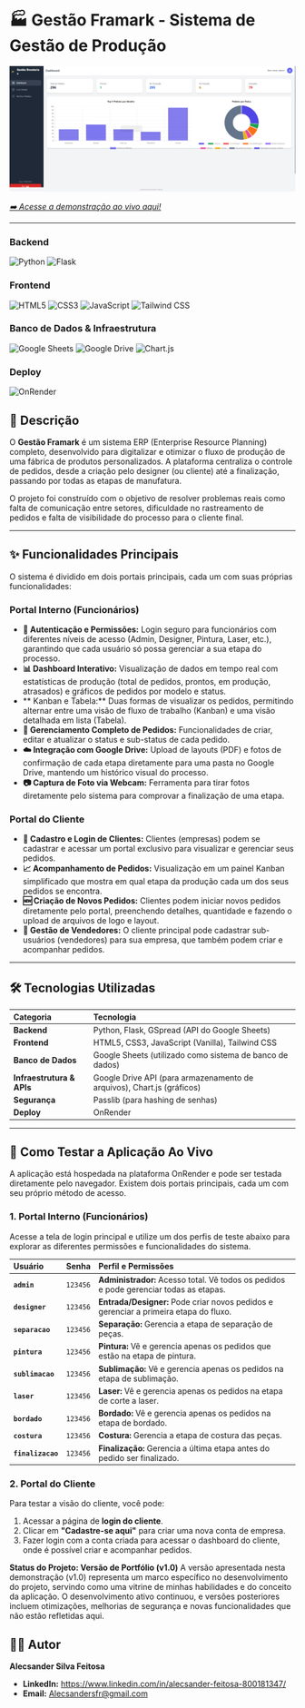 # 🏭 Gestão Framark - Sistema de Gestão de Produção

![Banner do Dashboard Principal](https://github.com/Alecsander-Feitosa/Gestao-empresarial/blob/main/fotos/Dashborad.png)


*[➡️ Acesse a demonstração ao vivo aqui!](https://gestao-empresax.onrender.com/)*

---
### **Backend**
![Python](https://img.shields.io/badge/Python-3776AB?style=for-the-badge&logo=python&logoColor=white)
![Flask](https://img.shields.io/badge/Flask-000000?style=for-the-badge&logo=flask&logoColor=white)

### **Frontend**
![HTML5](https://img.shields.io/badge/HTML5-E34F26?style=for-the-badge&logo=html5&logoColor=white)
![CSS3](https://img.shields.io/badge/CSS3-1572B6?style=for-the-badge&logo=css3&logoColor=white)
![JavaScript](https://img.shields.io/badge/JavaScript-F7DF1E?style=for-the-badge&logo=javascript&logoColor=black)
![Tailwind CSS](https://img.shields.io/badge/Tailwind_CSS-38B2AC?style=for-the-badge&logo=tailwind-css&logoColor=white)

### **Banco de Dados & Infraestrutura**
![Google Sheets](https://img.shields.io/badge/Google_Sheets-34A853?style=for-the-badge&logo=google-sheets&logoColor=white)
![Google Drive](https://img.shields.io/badge/Google_Drive-4285F4?style=for-the-badge&logo=google-drive&logoColor=white)
![Chart.js](https://img.shields.io/badge/Chart.js-FF6384?style=for-the-badge&logo=chart.js&logoColor=white)

### **Deploy**
![OnRender](https://img.shields.io/badge/OnRender-46E3B7?style=for-the-badge&logo=render&logoColor=white)


## 📄 Descrição

O **Gestão Framark** é um sistema ERP (Enterprise Resource Planning) completo, desenvolvido para digitalizar e otimizar o fluxo de produção de uma fábrica de produtos personalizados. A plataforma centraliza o controle de pedidos, desde a criação pelo designer (ou cliente) até a finalização, passando por todas as etapas de manufatura.

O projeto foi construído com o objetivo de resolver problemas reais como falta de comunicação entre setores, dificuldade no rastreamento de pedidos e falta de visibilidade do processo para o cliente final.

---

## ✨ Funcionalidades Principais

O sistema é dividido em dois portais principais, cada um com suas próprias funcionalidades:

### **Portal Interno (Funcionários)**
* **🔑 Autenticação e Permissões:** Login seguro para funcionários com diferentes níveis de acesso (Admin, Designer, Pintura, Laser, etc.), garantindo que cada usuário só possa gerenciar a sua etapa do processo.
* **📊 Dashboard Interativo:** Visualização de dados em tempo real com estatísticas de produção (total de pedidos, prontos, em produção, atrasados) e gráficos de pedidos por modelo e status.
* ** Kanban e Tabela:** Duas formas de visualizar os pedidos, permitindo alternar entre uma visão de fluxo de trabalho (Kanban) e uma visão detalhada em lista (Tabela).
* **📝 Gerenciamento Completo de Pedidos:** Funcionalidades de criar, editar e atualizar o status e sub-status de cada pedido.
* **☁️ Integração com Google Drive:** Upload de layouts (PDF) e fotos de confirmação de cada etapa diretamente para uma pasta no Google Drive, mantendo um histórico visual do processo.
* **📷 Captura de Foto via Webcam:** Ferramenta para tirar fotos diretamente pelo sistema para comprovar a finalização de uma etapa.

### **Portal do Cliente**
* **👤 Cadastro e Login de Clientes:** Clientes (empresas) podem se cadastrar e acessar um portal exclusivo para visualizar e gerenciar seus pedidos.
* **📈 Acompanhamento de Pedidos:** Visualização em um painel Kanban simplificado que mostra em qual etapa da produção cada um dos seus pedidos se encontra.
* **🆕 Criação de Novos Pedidos:** Clientes podem iniciar novos pedidos diretamente pelo portal, preenchendo detalhes, quantidade e fazendo o upload de arquivos de logo e layout.
* **👥 Gestão de Vendedores:** O cliente principal pode cadastrar sub-usuários (vendedores) para sua empresa, que também podem criar e acompanhar pedidos.

---

## 🛠️ Tecnologias Utilizadas

| Categoria | Tecnologia |
| :--- | :--- |
| **Backend** | Python, Flask, GSpread (API do Google Sheets) |
| **Frontend** | HTML5, CSS3, JavaScript (Vanilla), Tailwind CSS |
| **Banco de Dados** | Google Sheets (utilizado como sistema de banco de dados) |
| **Infraestrutura & APIs** | Google Drive API (para armazenamento de arquivos), Chart.js (gráficos) |
| **Segurança** | Passlib (para hashing de senhas) |
| **Deploy** | OnRender |

---

## 🚀 Como Testar a Aplicação Ao Vivo

A aplicação está hospedada na plataforma OnRender e pode ser testada diretamente pelo navegador. Existem dois portais principais, cada um com seu próprio método de acesso.

### **1. Portal Interno (Funcionários)**

Acesse a tela de login principal e utilize um dos perfis de teste abaixo para explorar as diferentes permissões e funcionalidades do sistema.

| Usuário | Senha | Perfil e Permissões |
| :--- | :--- | :--- |
| **`admin`** | `123456` | **Administrador:** Acesso total. Vê todos os pedidos e pode gerenciar todas as etapas. |
| **`designer`** | `123456` | **Entrada/Designer:** Pode criar novos pedidos e gerenciar a primeira etapa do fluxo. |
| **`separacao`** | `123456` | **Separação:** Gerencia a etapa de separação de peças. |
| **`pintura`** | `123456` | **Pintura:** Vê e gerencia apenas os pedidos que estão na etapa de pintura. |
| **`sublimacao`** | `123456` | **Sublimação:** Vê e gerencia apenas os pedidos na etapa de sublimação. |
| **`laser`** | `123456` | **Laser:** Vê e gerencia apenas os pedidos na etapa de corte a laser. |
| **`bordado`** | `123456` | **Bordado:** Vê e gerencia apenas os pedidos na etapa de bordado. |
| **`costura`** | `123456` | **Costura:** Gerencia a etapa de costura das peças. |
| **`finalizacao`**| `123456` | **Finalização:** Gerencia a última etapa antes do pedido ser finalizado. |

### **2. Portal do Cliente**

Para testar a visão do cliente, você pode:
1. Acessar a página de **login do cliente**.
2. Clicar em **"Cadastre-se aqui"** para criar uma nova conta de empresa.
3. Fazer login com a conta criada para acessar o dashboard do cliente, onde é possível criar e acompanhar pedidos.


**Status do Projeto: Versão de Portfólio (v1.0)**
A versão apresentada nesta demonstração (v1.0) representa um marco específico no desenvolvimento do projeto, 
servindo como uma vitrine de minhas habilidades e do conceito da aplicação.
O desenvolvimento ativo continuou, e versões posteriores incluem otimizações, 
melhorias de segurança e novas funcionalidades que não estão refletidas aqui.




## 👨‍💻 Autor

**Alecsander Silva Feitosa**

* **LinkedIn:** https://www.linkedin.com/in/alecsander-feitosa-800181347/
* **Email:** Alecsandersfr@gmail.com

